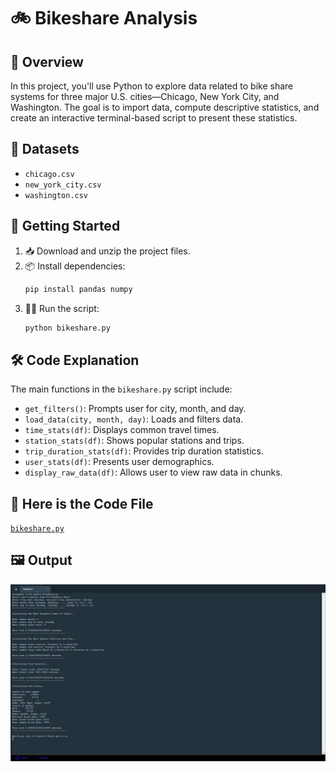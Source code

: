 # 🚲 Bikeshare Analysis

## 🌟 Overview
In this project, you'll use Python to explore data related to bike share systems for three major U.S. cities—Chicago, New York City, and Washington. The goal is to import data, compute descriptive statistics, and create an interactive terminal-based script to present these statistics.

## 📂 Datasets
- `chicago.csv`
- `new_york_city.csv`
- `washington.csv`

## 🚀 Getting Started
1. 📥 Download and unzip the project files.
2. 📦 Install dependencies:
    ```bash
    pip install pandas numpy
    ```
3. 🏃‍♂️ Run the script:
    ```bash
    python bikeshare.py
    ```

## 🛠️ Code Explanation
The main functions in the `bikeshare.py` script include:
- `get_filters()`: Prompts user for city, month, and day.
- `load_data(city, month, day)`: Loads and filters data.
- `time_stats(df)`: Displays common travel times.
- `station_stats(df)`: Shows popular stations and trips.
- `trip_duration_stats(df)`: Provides trip duration statistics.
- `user_stats(df)`: Presents user demographics.
- `display_raw_data(df)`: Allows user to view raw data in chunks.

## 📄 Here is the Code File
[`bikeshare.py`](https://github.com/Srijana1425/Bike_Share_Data_project3/blob/main/bikeshare.py)


## 🖼️ Output
![Alt Text](https://github.com/Srijana1425/Bike_Share_Data_project3/blob/main/bikeshare_output.jpg)
